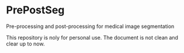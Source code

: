 # PrePostSeg
Pre-processing and post-processing for medical image segmentation

This repository is noly for personal use. 
The document is not clean and clear up to now.
